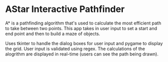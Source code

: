 # AStar Interactive Pathfinder
 A* is a pathfinding algorithm that's used to calculate the most efficient path to take between two points. This app takes in user input to set a start and end point and then to build a maze of objects. 

Uses tkinter to handle the dialog boxes for user input and pygame to display the grid. User input is validated using regex. The calculations of the alogrithm are displayed in real-time (users can see the path being drawn).
